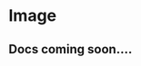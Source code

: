 # Image

<div>
    <us-img src="http://www.fillmurray.com/200/300" />
</div>

## Docs coming soon....
